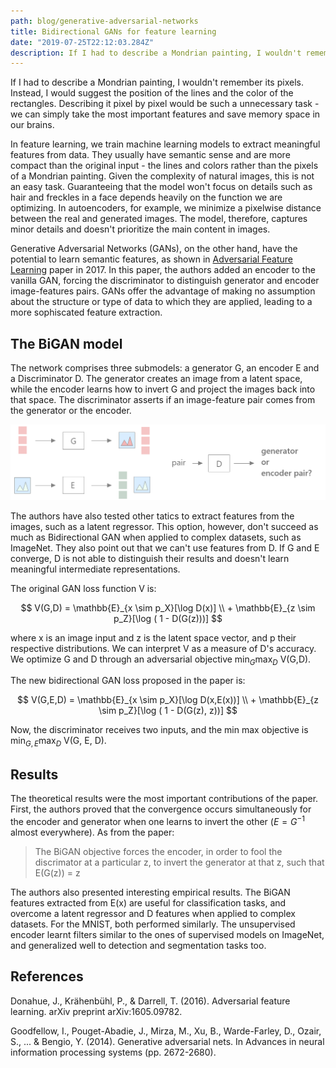 ```yaml
---
path: blog/generative-adversarial-networks
title: Bidirectional GANs for feature learning
date: "2019-07-25T22:12:03.284Z"
description: If I had to describe a Mondrian painting, I wouldn't remember its pixels. Instead, I would suggest the position of the lines and the color of the rectangles.
---
```


If I had to describe a Mondrian painting, I wouldn't remember its pixels. Instead, I would suggest the position of the lines and the color of the rectangles. Describing it pixel by pixel would be such a unnecessary task - we can simply take the most important features and save memory space in our brains.

In feature learning, we train machine learning models to extract meaningful features from data. They usually have semantic sense and are more compact than the original input - the lines and colors rather than the pixels of a Mondrian painting. Given the complexity of natural images, this is not an easy task. Guaranteeing that the model won't focus on details such as hair and freckles in a face depends heavily on the function we are optimizing.
In autoencoders, for example, we minimize a pixelwise distance between the real and generated images. The model, therefore, captures minor details and doesn't prioritize the main content in images.

Generative Adversarial Networks (GANs), on the other hand, have the potential to learn semantic features, as shown in [Adversarial Feature Learning](https://arxiv.org/pdf/1605.09782.pdf) paper in 2017. In this paper, the authors added an encoder to the vanilla GAN, forcing the discriminator to distinguish generator and encoder image-features pairs. GANs offer the advantage of making no assumption about the structure or type of data to which they are applied, leading to a more sophiscated feature extraction.

## The BiGAN model

The network comprises three submodels: a generator G, an encoder E and a Discriminator D.
The generator creates an image from a latent space, while the encoder learns how to invert G and project the images back into that space. The discriminator asserts if an image-feature pair comes from the generator or the encoder. 

![Architecture image](architecture.png)

The authors have also tested other tatics to extract features from the images, such as a latent regressor. This option, however, don't succeed as much as Bidirectional GAN when applied to complex datasets, such as ImageNet. They also point out that we can't use features from D.
If G and E converge, D is not able to distinguish their results and doesn't learn meaningful intermediate representations.

The original GAN loss function V is:

$$
 V(G,D) = \mathbb{E}_{x \sim p_X}[\log D(x)] \\ + \mathbb{E}_{z \sim p_Z}[\log ( 1 - D(G(z)))]
$$

where x is an image input and z is the latent space vector, and p their respective distributions. We can interpret V as a measure of D's accuracy. We optimize G and D through an adversarial objective $\min_{G} \max_{D}$ V(G,D). 

The new bidirectional GAN loss proposed in the paper is:

$$
 V(G,E,D) = \mathbb{E}_{x \sim p_X}[\log D(x,E(x))] \\ + \mathbb{E}_{z \sim p_Z}[\log ( 1 - D(G(z), z))]
$$ 

Now, the discriminator receives two inputs, and the min max objective is 
$\min_{G,E} \max_{D}$ V(G, E, D).

## Results

The theoretical results were the most important contributions of the paper.
First, the authors proved that the convergence occurs simultaneously for the encoder and generator when one learns to invert the other ($E = G^{-1}$ almost everywhere). As from the paper:

> The BiGAN objective forces the encoder, in order to fool the discrimator at a particular z, to invert the generator at that z, such that E(G(z)) = z

The authors also presented interesting empirical results. The BiGAN features extracted from E(x) are useful for classification tasks, and overcome a latent regressor and D features when applied to complex datasets. For the MNIST, both performed similarly. The unsupervised encoder learnt filters similar to the ones of supervised models on ImageNet, and generalized well to detection and segmentation tasks too.


## References

Donahue, J., Krähenbühl, P., & Darrell, T. (2016). Adversarial feature learning. arXiv preprint arXiv:1605.09782.

Goodfellow, I., Pouget-Abadie, J., Mirza, M., Xu, B., Warde-Farley, D., Ozair, S., ... & Bengio, Y. (2014). Generative adversarial nets. In Advances in neural information processing systems (pp. 2672-2680).